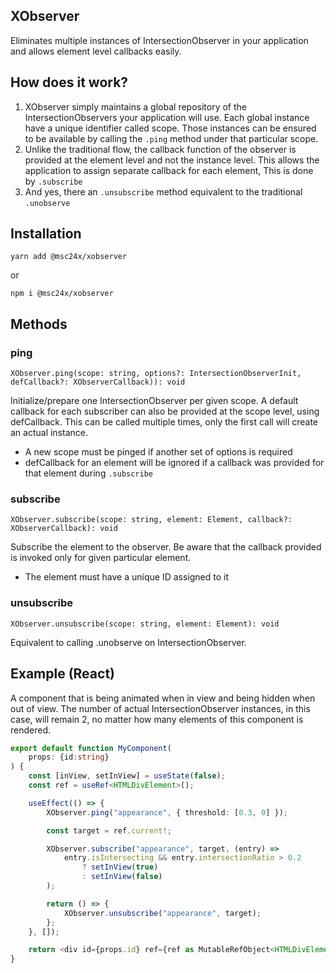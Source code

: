 ## XObserver
Eliminates multiple instances of IntersectionObserver in your application and allows element level callbacks easily.


## How does it work?
1. XObserver simply maintains a global repository of the IntersectionObservers your application will use. Each global instance have a unique identifier called scope. Those instances can be ensured to be available by calling the `.ping` method under that particular scope.
2. Unlike the traditional flow, the callback function of the observer is provided at the element level and not the instance level. This allows the application to assign separate callback for each element, This is done by `.subscribe`
3. And yes, there an `.unsubscribe`  method equivalent to the traditional `.unobserve`


## Installation
`yarn add @msc24x/xobserver` 

or 

`npm i @msc24x/xobserver`

## Methods

### ping
`XObserver.ping(scope: string, options?: IntersectionObserverInit, defCallback?: XObserverCallback)): void`

Initialize/prepare one IntersectionObserver per given scope. A default callback for each subscriber can also be provided at the scope level, using defCallback. This can be called multiple times, only the first call will create an actual instance.

- A new scope must be pinged if another set of options is required
- defCallback for an element will be ignored if a callback was provided for that element during `.subscribe`



### subscribe
`XObserver.subscribe(scope: string, element: Element, callback?: XObserverCallback): void`

Subscribe the element to the observer. Be aware that the callback provided is invoked only for given particular element.
- The element must have a unique ID assigned to it

### unsubscribe
`XObserver.unsubscribe(scope: string, element: Element): void`

Equivalent to calling .unobserve on IntersectionObserver.


## Example (React)
A component that is being animated when in view and being hidden when out of view. The number of actual IntersectionObserver instances, in this case, will remain 2, no matter how many elements of this component is rendered.
```ts
export default function MyComponent(
	props: {id:string}
) {
	const [inView, setInView] = useState(false);
	const ref = useRef<HTMLDivElement>();

	useEffect(() => {
		XObserver.ping("appearance", { threshold: [0.3, 0] });

		const target = ref.current!;

		XObserver.subscribe("appearance", target, (entry) =>
			entry.isIntersecting && entry.intersectionRatio > 0.2
				? setInView(true)
				: setInView(false)
		);

		return () => {
			XObserver.unsubscribe("appearance", target);
		};
	}, []);

    return <div id={props.id} ref={ref as MutableRefObject<HTMLDivElement>}>In view : {inView}</div>
}
```